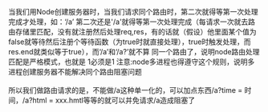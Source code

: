 当我们用Node创建服务器时，当我们请求同个路由时，第二次就得等第一次处理完成才处理，如：‘/a’ 第二次还是'/a'就得等第一次处理完成（每请求一次就去路由存储里匹配，没有就注册然后处理req,res，有的话就（假设）他里面某个值为false就等待然后注册个等待函数（为true时就直接处理），true时触发处理，而res.end就类似等于true），而‘/a’和‘/a?’就不算
同一个路由了，说明node路由处理匹配是严格模式，也就是 1必须是1   注意:node多进程也得遵守这个规则，说明多进程创建服务器不能解决同个路由阻塞问题
<br/>
<br/>
所以我们做路由请求的是，不能做/a这种单一化的，可以加点东西/a?time = 时间，/a?html = xxx.hmtl等等的就可以并免请求/a造成阻塞了
